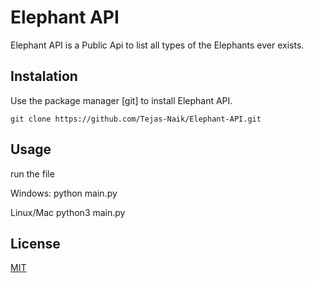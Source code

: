 # Elephant API

Elephant API is a Public Api to list all types of the Elephants ever exists.

## Instalation

Use the package manager [git] to install Elephant API.
```git
git clone https://github.com/Tejas-Naik/Elephant-API.git
```

## Usage
run the file

Windows: python main.py

Linux/Mac python3 main.py

## License
[MIT](https://choosealicense.com/licenses/mit/)